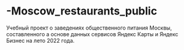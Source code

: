 # -Moscow_restaurants_public
Учебный проект о заведениях общественного питания Москвы, составленного а основе данных сервисов Яндекс Карты и Яндекс Бизнес на лето 2022 года.
